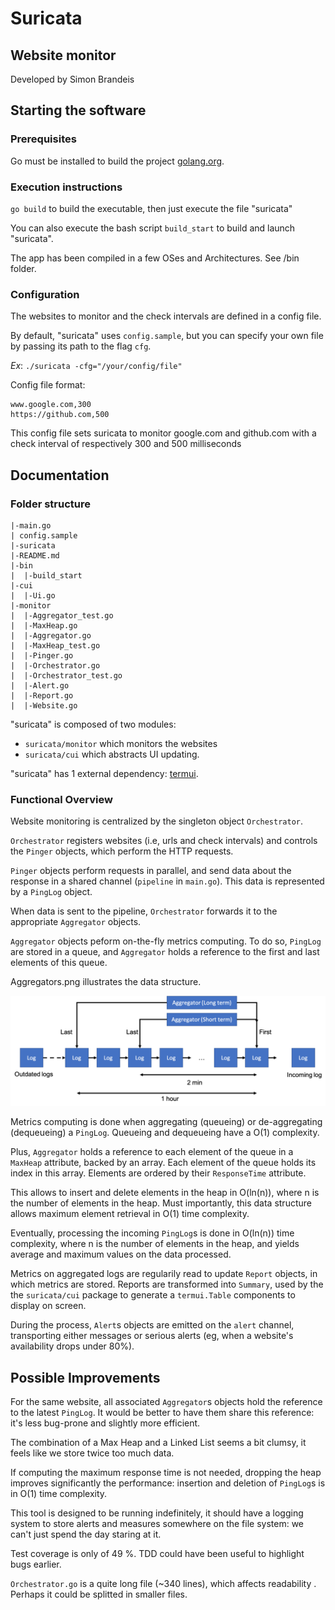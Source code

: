 # Suricata
## Website monitor
Developed by Simon Brandeis

## Starting the software

### Prerequisites
Go must be installed to build the project [golang.org](https://golang.org/dl/).

### Execution instructions
``go build`` to build the executable, then just execute the file "suricata"

You can also execute the bash script `build_start` to build and launch "suricata".

The app has been compiled in a few OSes and Architectures. See /bin folder.

### Configuration
The websites to monitor and the check intervals are defined in a config file.

By default, "suricata" uses `config.sample`, but you can specify your own file by passing its path to the flag `cfg`.

*Ex*: `./suricata -cfg="/your/config/file"`

Config file format:

```
www.google.com,300
https://github.com,500
```

This config file sets suricata to monitor google.com and github.com
with a check interval of respectively 300 and 500 milliseconds

## Documentation

### Folder structure

```
|-main.go
| config.sample
|-suricata
|-README.md
|-bin
|  |-build_start
|-cui
|  |-Ui.go
|-monitor
|  |-Aggregator_test.go
|  |-MaxHeap.go
|  |-Aggregator.go
|  |-MaxHeap_test.go
|  |-Pinger.go
|  |-Orchestrator.go
|  |-Orchestrator_test.go
|  |-Alert.go
|  |-Report.go
|  |-Website.go
```

"suricata" is composed of two modules:
- `suricata/monitor`  which monitors the websites
- `suricata/cui` which abstracts UI updating.

"suricata" has 1 external dependency: [termui](https://github.com/gizak/termui).


### Functional Overview

Website monitoring is centralized by the singleton object `Orchestrator`.

`Orchestrator` registers websites (i.e, urls and check intervals) and controls
the `Pinger` objects, which perform the HTTP requests.

`Pinger` objects perform requests in parallel, and send data about the response in a shared channel (`pipeline` in `main.go`).
This data is represented by a `PingLog` object.

When data is sent to the pipeline, `Orchestrator` forwards it to the appropriate
`Aggregator` objects.

`Aggregator` objects peform on-the-fly metrics computing. To do so, `PingLog` are stored
in a queue, and `Aggregator` holds a reference to the first and last elements of this queue.

Aggregators.png illustrates the data structure.

![alt-text](Aggregators.png "Aggregators.png")

Metrics computing is done when aggregating (queueing) or de-aggregating (dequeueing)
a `PingLog`. Queueing and dequeueing have a O(1) complexity.

Plus, `Aggregator` holds a reference to each element of the queue in a `MaxHeap` attribute, backed by an array.
Each element of the queue holds its index in this array. Elements are ordered by their `ResponseTime` attribute.

This allows to insert and delete elements in the heap in O(ln(n)), where n is the number of elements in the heap.
Must importantly, this data structure allows maximum element retrieval in O(1) time complexity.

Eventually, processing the incoming `PingLog`s is done in O(ln(n)) time complexity, where n is the number of elements in the heap, and yields average and maximum values on the data processed.

Metrics on aggregated logs are regularily read to update `Report` objects, in which metrics are stored.
Reports are transformed into `Summary`, used by the the `suricata/cui` package to generate a `termui.Table` components to display on screen.

During the process, `Alert`s objects are emitted on the `alert` channel, transporting either messages or serious alerts (eg, when a website's availability drops under 80%).


## Possible Improvements

For the same website, all associated `Aggregator`s objects hold the reference to the latest `PingLog`. It would be better to have them share this reference: it's less bug-prone and slightly more efficient.

The combination of a Max Heap and a Linked List seems a bit clumsy, it feels like we store twice too much data.

If computing the maximum response time is not needed, dropping the heap improves significantly the performance: insertion and deletion of `PingLog`s is in O(1) time complexity.

This tool is designed to be running indefinitely, it should have a logging system to store alerts and measures somewhere on the file system: we can't just spend the day staring at it.

Test coverage is only of 49 %. TDD could have been useful to highlight bugs earlier.

`Orchestrator.go` is a quite long file (~340 lines), which affects readability . Perhaps it could be splitted in smaller files.

